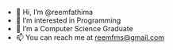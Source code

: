 - 👋 Hi, I’m @reemfathima
- 👀 I’m interested in Programming
- 🌱 I’m a Computer Science Graduate
- 📫 You can reach me at reemfms@gmail.com

<!---
reemfathima/reemfathima is a ✨ special ✨ repository because its `README.md` (this file) appears on your GitHub profile.
You can click the Preview link to take a look at your changes.
--->
